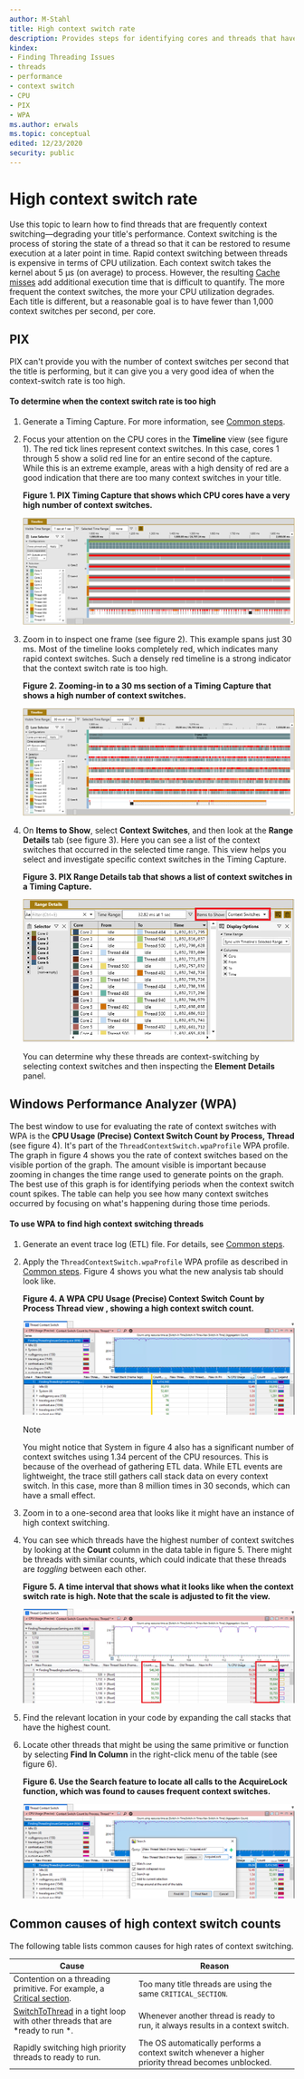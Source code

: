 ```yaml
---
author: M-Stahl
title: High context switch rate
description: Provides steps for identifying cores and threads that have a high number of context switches, which degrades performance.
kindex:
- Finding Threading Issues
- threads
- performance
- context switch
- CPU
- PIX
- WPA
ms.author: erwals
ms.topic: conceptual
edited: 12/23/2020
security: public
---
```


# High context switch rate

Use this topic to learn how to find threads that are frequently context switching&mdash;degrading your title's performance. Context switching is the process of storing the state of a thread so that it can be restored to resume execution at a later point in time. Rapid context switching between threads is expensive in terms of CPU utilization. Each context switch takes the kernel about 5 μs (on average) to process. However, the resulting [Cache misses](https://en.wikipedia.org/wiki/CPU_cache#Cache_miss) add additional execution time that is difficult to quantify. The more frequent the context switches, the more your CPU utilization degrades. Each title is different, but a reasonable goal is to have fewer than 1,000 context switches per second, per core.

## PIX

PIX can't provide you with the number of context switches per second that the title is performing, but it can give you a very good idea of when the context-switch rate is too high.

#### To determine when the context switch rate is too high

1. Generate a Timing Capture. For more information, see [Common steps](common-steps.md).

2. Focus your attention on the CPU cores in the **Timeline** view (see figure 1). The red tick lines represent context switches. In this case, cores 1 through 5 show a solid red line for an entire second of the capture. While this is an extreme example, areas with a high density of red are a good indication that there are too many context switches in your title.

    **Figure 1.   PIX Timing Capture that shows which CPU cores have a very high number of context switches.**

    ![Screenshot of a PIX Timing Capture that shows which CPU cores have a high number of context switches.](../../../../../resources/gamecore/secure/images/en-us/PIXCPUTimelinesHighContextSwitchRate.png)

3. Zoom in to inspect one frame (see figure 2). This example spans just 30 ms. Most of the timeline looks completely red, which indicates many rapid context switches. Such a densely red timeline is a strong indicator that the context switch rate is too high.

    **Figure 2.   Zooming-in to a 30 ms section of a Timing Capture that shows a high number of context switches.**

    ![ Screenshot of a zoomed-in view of a 30 ms section of a Timing Capture that shows a high number of context switches.](../../../../../resources/gamecore/secure/images/en-us/PIXCPUTimelinesHighContextSwitchRateZoomed.png)

4. On **Items to Show**, select **Context Switches**, and then look at the **Range Details** tab (see figure 3). Here you can see a list of the context switches that occurred in the selected time range. This view helps you select and investigate specific context switches in the Timing Capture.

    **Figure 3.   PIX Range Details tab that shows a list of context switches in a Timing Capture.**

    ![Screenshot that shows the PIX Range Details tab, showing a list of context switches in a Timing Capture.](../../../../../resources/gamecore/secure/images/en-us/PIXRangeDetailsContextSwitches.png)

    You can determine why these threads are context-switching by selecting context switches and then inspecting the **Element Details** panel.

## Windows Performance Analyzer (WPA)

The best window to use for evaluating the rate of context switches with WPA is the **CPU Usage (Precise) Context Switch Count by Process, Thread** (see figure 4). It's part of the `ThreadContextSwitch.wpaProfile` WPA profile. The graph in figure 4 shows you the rate of context switches based on the visible portion of the graph. The amount visible is important because zooming in changes the time range used to generate points on the graph. The best use of this graph is for identifying periods when the context switch count spikes. The table can help you see how many context switches occurred by focusing on what's happening during those time periods.

#### To use WPA to find high context switching threads

1. Generate an event trace log (ETL) file. For details, see [Common steps](common-steps.md).

2. Apply the `ThreadContextSwitch.wpaProfile` WPA profile as described in [Common steps](common-steps.md). Figure 4 shows you what the new analysis tab should look like.

    **Figure 4.   A WPA CPU Usage (Precise) Context Switch Count by Process Thread view , showing a high context switch count.**

    ![Screenshot showing a WPA CPU Usage Precise Context Switch Count by Process Thread view, showing a high context switch count.](../../../../../resources/gamecore/secure/images/en-us/WPAThreadViewWithHighContextSwitchCount.png)

    > [!NOTE]
    > You might notice that System in figure 4 also has a significant number of context switches using 1.34 percent of the CPU resources. This is because of the overhead of gathering ETL data. While ETL events are lightweight, the trace still gathers call stack data on every context switch. In this case, more than 8 million times in 30 seconds, which can have a small effect.

3. Zoom in to a one-second area that looks like it might have an instance of high context switching.

4. You can see which threads have the highest number of context switches by looking at the **Count** column in the data table in figure 5. There might be threads with similar counts, which could indicate that these threads are *toggling* between each other.

    **Figure 5.   A time interval that shows what it looks like when the context switch rate is high. Note that the scale is adjusted to fit the view.**

    ![Screenshot of a time interval that shows what it looks like when the context switch rate is high. Note that the scale is adjusted to fit the view.](../../../../../resources/gamecore/secure/images/en-us/WPAThreadViewHighContextSwitchRateZoomed.png)

5. Find the relevant location in your code by expanding the call stacks that have the highest count.

6. Locate other threads that might be using the same primitive or function by selecting **Find In Column** in the right-click menu of the table (see figure 6).

    **Figure 6.   Use the Search feature to locate all calls to the AcquireLock function, which was found to causes frequent context switches.**

    ![Screenshot that shows how to use the Search feature to locate all calls to the AcquireLock function, which was found to causes frequent context switches.](../../../../../resources/gamecore/secure/images/en-us/WPAUsingSearchToFindAcquireLock.png)

## Common causes of high context switch counts

The following table lists common causes for high rates of context switching.

| **Cause** | **Reason** |
|---|---|
| Contention on a threading primitive. For example, a [Critical section](/windows/win32/sync/critical-section-objects). | Too many title threads are using the same `CRITICAL_SECTION`. |
| [SwitchToThread](/windows/win32/api/processthreadsapi/nf-processthreadsapi-switchtothread) in a tight loop with other threads that are *ready to run *. | Whenever another thread is ready to run, it always results in a context switch. |
| Rapidly switching high priority threads to ready to run. | The OS automatically performs a context switch whenever a higher priority thread becomes unblocked. |